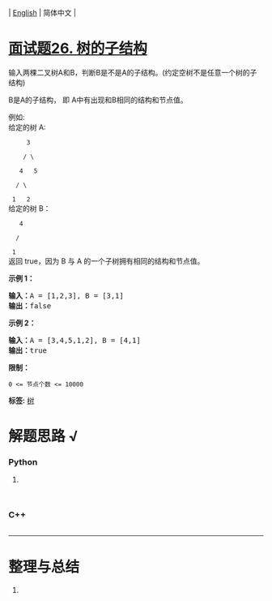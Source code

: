 | [English](README_EN.md) | 简体中文 |

# [面试题26. 树的子结构](https://leetcode-cn.com/problems/shu-de-zi-jie-gou-lcof)
<p>输入两棵二叉树A和B，判断B是不是A的子结构。(约定空树不是任意一个树的子结构)</p>

<p>B是A的子结构， 即 A中有出现和B相同的结构和节点值。</p>

<p>例如:<br>
给定的树 A:</p>

<p><code>&nbsp; &nbsp; &nbsp;3<br>
&nbsp; &nbsp; / \<br>
&nbsp; &nbsp;4 &nbsp; 5<br>
&nbsp; / \<br>
&nbsp;1 &nbsp; 2</code><br>
给定的树 B：</p>

<p><code>&nbsp; &nbsp;4&nbsp;<br>
&nbsp; /<br>
&nbsp;1</code><br>
返回 true，因为 B 与 A 的一个子树拥有相同的结构和节点值。</p>

<p><strong>示例 1：</strong></p>

<pre><strong>输入：</strong>A = [1,2,3], B = [3,1]
<strong>输出：</strong>false
</pre>

<p><strong>示例 2：</strong></p>

<pre><strong>输入：</strong>A = [3,4,5,1,2], B = [4,1]
<strong>输出：</strong>true</pre>

<p><strong>限制：</strong></p>

<p><code>0 &lt;= 节点个数 &lt;= 10000</code></p>

**标签:**  [树](https://leetcode-cn.com/tag/tree) 
# 解题思路 √

### Python

1. 

```python

```


```python

```

### C++

```cpp

```

---



# 整理与总结

1. 